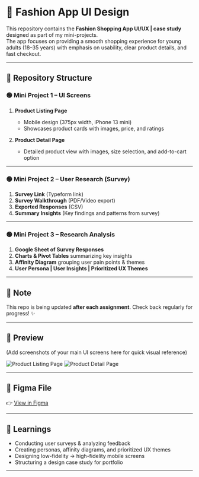 # 👗 Fashion App UI Design

This repository contains the **Fashion Shopping App UI/UX | case study** designed as part of my mini-projects.  
The app focuses on providing a smooth shopping experience for young adults (18–35 years) with emphasis on usability, clear product details, and fast checkout.

---

## 📂 Repository Structure

### 🟢 Mini Project 1 – UI Screens
1. **Product Listing Page**  
   - Mobile design (375px width, iPhone 13 mini)  
   - Showcases product cards with images, price, and ratings  

2. **Product Detail Page**  
   - Detailed product view with images, size selection, and add-to-cart option  

---

### 🟢 Mini Project 2 – User Research (Survey)
1. **Survey Link** (Typeform link)  
2. **Survey Walkthrough** (PDF/Video export)  
3. **Exported Responses** (CSV)  
4. **Summary Insights** (Key findings and patterns from survey)  

---

### 🟢 Mini Project 3 – Research Analysis
1. **Google Sheet of Survey Responses**  
2. **Charts & Pivot Tables** summarizing key insights  
3. **Affinity Diagram** grouping user pain points & themes  
4. **User Persona | User Insights | Prioritized UX Themes**  

---

## 📖 Note
This repo is being updated **after each assignment**. Check back regularly for progress! ✨

---

## 📸 Preview
(Add screenshots of your main UI screens here for quick visual reference)

![Product Listing Page](Final-Designs/listing-page.png)
![Product Detail Page](Final-Designs/detail-page.png)

---

## 🔗 Figma File
👉 [View in Figma](https://www.figma.com/design/74zhLxTP1BU2f446xhlyTJ/Fashion-app?node-id=0-1&t=j9gmCxOgeoTsKKRu-1)



---

## 📖 Learnings
- Conducting user surveys & analyzing feedback  
- Creating personas, affinity diagrams, and prioritized UX themes  
- Designing low-fidelity → high-fidelity mobile screens  
- Structuring a design case study for portfolio  

---
